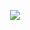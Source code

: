 <p align="center">
  <a href="https://skillicons.dev">
    <img src="https://skillicons.dev/icons?i=bash,linux,mint,latex,python,pytorch,sklearn,opencv,ruby,rails,js,npm,postgres," />
  </a>
</p>
